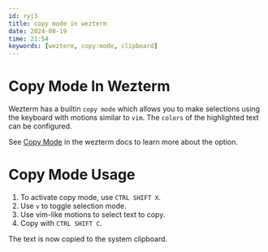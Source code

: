 ```yaml
---
id: ryj3
title: copy mode in wezterm
date: 2024-08-19
time: 21:54
keywords: [wezterm, copy:mode, clipboard] 
---
```


# Copy Mode In Wezterm 

Wezterm has a builtin `copy mode` which allows you to make selections using the
keyboard with motions similar to `vim`. The `colors` of the highlighted text
can be configured. 

See [Copy Mode](https://wezfurlong.org/wezterm/copymode.html) in the wezterm docs to learn more about the option. 

# Copy Mode Usage

1. To activate copy mode, use `CTRL SHIFT X`.
2. Use `v` to toggle selection mode.
3. Use vim-like motions to select text to copy.
4. Copy with `CTRL SHIFT C`.

The text is now copied to the system clipboard. 
